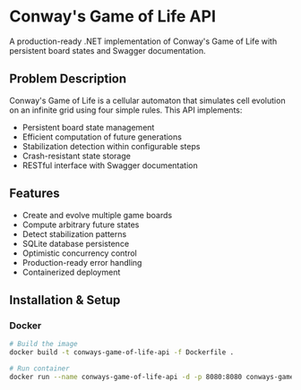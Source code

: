 # Conway's Game of Life API

A production-ready .NET implementation of Conway's Game of Life with persistent board states and Swagger documentation.

## Problem Description
Conway's Game of Life is a cellular automaton that simulates cell evolution on an infinite grid using four simple rules. This API implements:

- Persistent board state management
- Efficient computation of future generations
- Stabilization detection within configurable steps
- Crash-resistant state storage
- RESTful interface with Swagger documentation

## Features
- Create and evolve multiple game boards
- Compute arbitrary future states
- Detect stabilization patterns
- SQLite database persistence
- Optimistic concurrency control
- Production-ready error handling
- Containerized deployment

## Installation & Setup

### Docker

```bash
# Build the image
docker build -t conways-game-of-life-api -f Dockerfile .

# Run container
docker run --name conways-game-of-life-api -d -p 8080:8080 conways-game-of-life-api